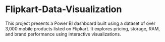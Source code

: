 # Flipkart-Data-Visualization

This project presents a Power BI dashboard built using a dataset of over 3,000 mobile products listed on Flipkart. It explores pricing, storage, RAM, and brand performance using interactive visualizations.
